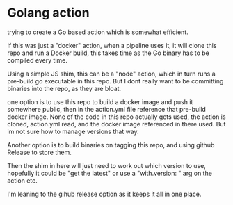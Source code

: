 # Golang action

trying to create a Go based action which is somewhat efficient.

If this was just a "docker" action, when a pipeline uses it, it will clone this repo and run a Docker build, this takes time as the Go binary has to be compiled every time.

Using a simple JS shim, this can be a "node" action, which in turn runs a pre-build go executable in this repo.
But I dont really want to be committing binaries into the repo, as they are bloat.

one option is to use this repo to build a docker image and push it somewhere public, then in the action.yml file reference that pre-build docker image.
None of the code in this repo actually gets used, the action is cloned, action.yml read, and the docker image referenced in there used.
But im not sure how to manage versions that way.

Another option is to build binaries on tagging this repo, and using github Release to store them.

Then the shim in here will just need to work out which version to use, hopefully it could be "get the latest" or use a "with.version: " arg on the action etc.


I'm leaning to the gihub release option as it keeps it all in one place.